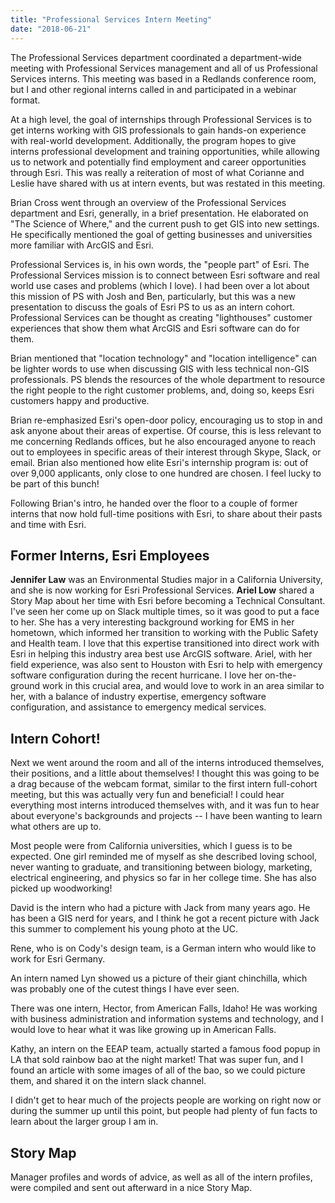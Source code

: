 ```yaml
---
title: "Professional Services Intern Meeting" 
date: "2018-06-21" 
---
```


The Professional Services department coordinated a department-wide meeting with Professional Services management and all of us Professional Services interns. This meeting was based in a Redlands conference room, but I and other regional interns called in and participated in a webinar format.

At a high level, the goal of internships through Professional Services is to get interns working with GIS professionals to gain hands-on experience with real-world development. Additionally, the program hopes to give interns professional development and training opportunities, while allowing us to network and potentially find employment and career opportunities through Esri. This was really a reiteration of most of what Corianne and Leslie have shared with us at intern events, but was restated in this meeting.

Brian Cross went through an overview of the Professional Services department and Esri, generally, in a brief presentation. He elaborated on "The Science of Where," and the current push to get GIS into new settings. He specifically mentioned the goal of getting businesses and universities more familiar with ArcGIS and Esri.

Professional Services is, in his own words, the "people part" of Esri. The Professional Services mission is to connect between Esri software and real world use cases and problems (which I love). I had been over a lot about this mission of PS with Josh and Ben, particularly, but this was a new presentation to discuss the goals of Esri PS to us as an intern cohort. Professional Services can be thought as creating "lighthouses" customer experiences that show them what ArcGIS and Esri software can do for them.

Brian mentioned that "location technology" and "location intelligence" can be lighter words to use when discussing GIS with less technical non-GIS professionals. PS blends the resources of the whole department to resource the right people to the right customer problems, and, doing so, keeps Esri customers happy and productive.

Brian re-emphasized Esri's open-door policy, encouraging us to stop in and ask anyone about their areas of expertise. Of course, this is less relevant to me concerning Redlands offices, but he also encouraged anyone to reach out to employees in specific areas of their interest through Skype, Slack, or email. Brian also mentioned how elite Esri's internship program is: out of over 9,000 applicants, only close to one hundred are chosen. I feel lucky to be part of this bunch!

Following Brian's intro, he handed over the floor to a couple of former interns that now hold full-time positions with Esri, to share about their pasts and time with Esri.

## Former Interns, Esri Employees

**Jennifer Law** was an Environmental Studies major in a California University, and she is now working for Esri Professional Services. **Ariel Low** shared a Story Map about her time with Esri before becoming a Technical Consultant. I've seen her come up on Slack multiple times, so it was good to put a face to her. She has a very interesting background working for EMS in her hometown, which informed her transition to working with the Public Safety and Health team. I love that this expertise transitioned into direct work with Esri in helping this industry area best use ArcGIS software. Ariel, with her field experience, was also sent to Houston with Esri to help with emergency software configuration during the recent hurricane. I love her on-the-ground work in this crucial area, and would love to work in an area similar to her, with a balance of industry expertise, emergency software configuration, and assistance to emergency medical services.

## Intern Cohort!

Next we went around the room and all of the interns introduced themselves, their positions, and a little about themselves! I thought this was going to be a drag because of the webcam format, similar to the first intern full-cohort meeting, but this was actually very fun and beneficial! I could hear everything most interns introduced themselves with, and it was fun to hear about everyone's backgrounds and projects -- I have been wanting to learn what others are up to.

Most people were from California universities, which I guess is to be expected. One girl reminded me of myself as she described loving school, never wanting to graduate, and transitioning between biology, marketing, electrical engineering, and physics so far in her college time. She has also picked up woodworking!

David is the intern who had a picture with Jack from many years ago. He has been a GIS nerd for years, and I think he got a recent picture with Jack this summer to complement his young photo at the UC.

Rene, who is on Cody's design team, is a German intern who would like to work for Esri Germany.

An intern named Lyn showed us a picture of their giant chinchilla, which was probably one of the cutest things I have ever seen.

There was one intern, Hector, from American Falls, Idaho! He was working with business administration and information systems and technology, and I would love to hear what it was like growing up in American Falls.

Kathy, an intern on the EEAP team, actually started a famous food popup in LA that sold rainbow bao at the night market! That was super fun, and I found an article with some images of all of the bao, so we could picture them, and shared it on the intern slack channel.

I didn't get to hear much of the projects people are working on right now or during the summer up until this point, but people had plenty of fun facts to learn about the larger group I am in.

## Story Map

Manager profiles and words of advice, as well as all of the intern profiles, were compiled and sent out afterward in a nice Story Map.
